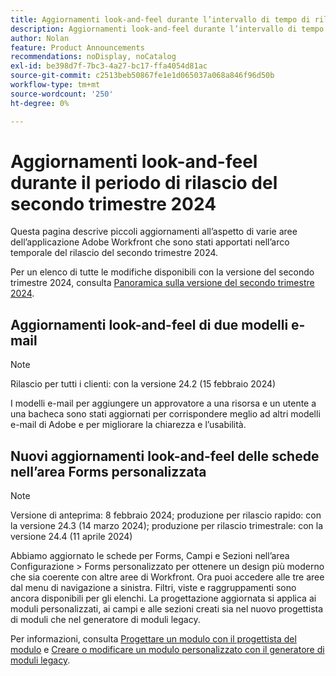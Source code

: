 ```yaml
---
title: Aggiornamenti look-and-feel durante l’intervallo di tempo di rilascio del secondo trimestre 2024
description: Aggiornamenti look-and-feel durante l’intervallo di tempo di rilascio del secondo trimestre 2024
author: Nolan
feature: Product Announcements
recommendations: noDisplay, noCatalog
exl-id: be398d7f-7bc3-4a27-bc17-ffa4054d81ac
source-git-commit: c2513beb50867fe1e1d065037a068a846f96d50b
workflow-type: tm+mt
source-wordcount: '250'
ht-degree: 0%

---
```


# Aggiornamenti look-and-feel durante il periodo di rilascio del secondo trimestre 2024

Questa pagina descrive piccoli aggiornamenti all’aspetto di varie aree dell’applicazione Adobe Workfront che sono stati apportati nell’arco temporale del rilascio del secondo trimestre 2024.

Per un elenco di tutte le modifiche disponibili con la versione del secondo trimestre 2024, consulta [Panoramica sulla versione del secondo trimestre 2024](/help/quicksilver/product-announcements/product-releases/24-q2-release-activity/24-q2-release-overview.md).

## Aggiornamenti look-and-feel di due modelli e-mail

>[!NOTE]
>
>Rilascio per tutti i clienti: con la versione 24.2 (15 febbraio 2024)

I modelli e-mail per aggiungere un approvatore a una risorsa e un utente a una bacheca sono stati aggiornati per corrispondere meglio ad altri modelli e-mail di Adobe e per migliorare la chiarezza e l’usabilità.

## Nuovi aggiornamenti look-and-feel delle schede nell’area Forms personalizzata

>[!NOTE]
>
>Versione di anteprima: 8 febbraio 2024; produzione per rilascio rapido: con la versione 24.3 (14 marzo 2024); produzione per rilascio trimestrale: con la versione 24.4 (11 aprile 2024)

Abbiamo aggiornato le schede per Forms, Campi e Sezioni nell’area Configurazione > Forms personalizzato per ottenere un design più moderno che sia coerente con altre aree di Workfront. Ora puoi accedere alle tre aree dal menu di navigazione a sinistra. Filtri, viste e raggruppamenti sono ancora disponibili per gli elenchi. La progettazione aggiornata si applica ai moduli personalizzati, ai campi e alle sezioni creati sia nel nuovo progettista di moduli che nel generatore di moduli legacy.

Per informazioni, consulta [Progettare un modulo con il progettista del modulo](/help/quicksilver/administration-and-setup/customize-workfront/create-manage-custom-forms/form-designer/design-a-form/design-a-form.md) e [Creare o modificare un modulo personalizzato con il generatore di moduli legacy](/help/quicksilver/administration-and-setup/customize-workfront/create-manage-custom-forms/create-or-edit-a-custom-form.md).
